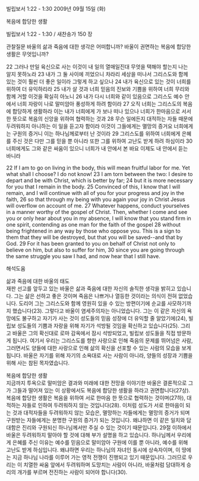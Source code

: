 빌립보서 1:22 - 1:30 
2009년 09월 15일 (화)

복음에 합당한 생활



빌립보서 1:22 - 1:30 / 새찬송가 150 장


관찰질문
바울의 삶과 죽음에 대한 생각은 어떠합니까?
바울이 권면하는 복음에 합당한 생활은 무엇입니까?

22 그러나 만일 육신으로 사는 이것이 내 일의 열매일진대 무엇을 택해야 할는지 나는 알지 못하노라 23 내가 그 둘 사이에 끼었으니 차라리 세상을 떠나서 그리스도와 함께 있는 것이 훨씬 더 좋은 일이라 그렇게 하고 싶으나 24 내가 육신으로 있는 것이 너희를 위하여 더 유익하리라 25 내가 살 것과 너희 믿음의 진보와 기쁨을 위하여 너희 무리와 함께 거할 이것을 확실히 아노니 
26 내가 다시 너희와 같이 있음으로 그리스도 예수 안에서 너희 자랑이 나로 말미암아 풍성하게 하려 함이라 
27 오직 너희는 그리스도의 복음에 합당하게 생활하라 이는 내가 너희에게 가 보나 떠나 있으나 너희가 한마음으로 서서 한 뜻으로 복음의 신앙을 위하여 협력하는 것과 28 무슨 일에든지 대적하는 자들 때문에 두려워하지 아니하는 이 일을 듣고자 함이라 이것이 그들에게는 멸망의 증거요 너희에게는 구원의 증거니 이는 하나님께로부터 난 것이라 29 그리스도를 위하여 너희에게 은혜를 주신 것은 다만 그를 믿을 뿐 아니라 또한 그를 위하여 고난도 받게 하려 하심이라 30 너희에게도 그와 같은 싸움이 있으니 너희가 내 안에서 본 바요 이제도 내 안에서 듣는 바니라 

22 If I am to go on living in the body, this will mean fruitful labor for me. Yet what shall I choose? I do not know! 23 I am torn between the two: I desire to depart and be with Christ, which is better by far; 24 but it is more necessary for you that I remain in the body. 25 Convinced of this, I know that I will remain, and I will continue with all of you for your progress and joy in the faith, 26 so that through my being with you again your joy in Christ Jesus will overflow on account of me. 27 Whatever happens, conduct yourselves in a manner worthy of the gospel of Christ. Then, whether I come and see you or only hear about you in my absence, I will know that you stand firm in one spirit, contending as one man for the faith of the gospel 28 without being frightened in any way by those who oppose you. This is a sign to them that they will be destroyed, but that you will be saved--and that by God. 29 For it has been granted to you on behalf of Christ not only to believe on him, but also to suffer for him, 
30 since you are going through the same struggle you saw I had, and now hear that I still have.

해석도움





삶과 죽음에 대한 바울의 태도  
재판 선고를 앞두고 있는 바울은 삶과 죽음에 대한 자신의 솔직한 생각을 밝히고 있습니다. 그는 삶은 선하고 좋은 것이며 죽음은 나쁘거나 열등한 것이라는 의식이 전혀 없었습니다. 도리어 그는 그리스도와 함께 영원히 있을 수 있는 방편이기에 순교를 사모하기까지 했습니다(23). 그렇다고 바울이 염세주의자는 아니었습니다. 그는 이 같은 자신의 욕망에도 불구하고 자기가 사는 것이 성도들의 믿음 성장에 더 유익할 줄 알았기에(24), 빌립보 성도들의 기쁨과 자랑을 위해 자기가 석방될 것임을 확신하고 있습니다(25). 그리고 바울은 그의 확신대로 로마 감옥에서 잠시 석방되었고, 빌립보 성도들을 직접 방문하게 됩니다. 여기서 우리는 그리스도를 향한 사랑으로 인해 죽음의 문제를 뛰어넘은 사람, 그러면서도 양들에 대한 사랑으로 인해 삶의 확신을 선포할 수 있는 사람의 모습을 보게 됩니다. 바울은 자기를 위해 자기의 소욕대로 사는 사람이 아니라, 양들의 성장과 기쁨을 위해 사는 참된 목자였습니다. 

복음에 합당한 생활  
지금까지 투옥으로 말미암은 결과와 미래에 대한 전망을 이야기한 바울은 결론적으로 그가 그들과 떨어져 있는 이 상황에서도 복음에 합당한 생활을 하라고 권면합니다(27상). 복음에 합당한 생활은 복음을 위하여 서로 한마음 한 뜻으로 협력하는 것이며(27하), 대적하는 자들로 인하여 두려워하지 않는 것입니다(28). 이처럼 성도가 서로 한마음이 되는 것과 대적자들을 두려워하지 않는 모습은, 멸망하는 자들에게는 멸망의 증거가 되며 구원받는 자들에게는 분명한 구원의 증거가 되는 것입니다. 왜냐하면 이 같은 일치와 담대함은 진리와 구원되신 하나님께서만 주실 수 있는 것이기 때문입니다. 29절 이하에서 바울은 두려워하지 말아야 할 것에 대해 부가 설명을 하고 있습니다. 하나님께서 우리에게 은혜를 주신 이유는 예수를 믿음으로 말미암아 구원에 이를 뿐 아니라, 예수를 위해 고난도 받게 하심입니다. 왜냐하면 우리는 하나님의 자녀인 동시에 상속자이며, 이 땅에는 지금 하나님 나라를 이루어 가는 영적 전쟁이 진행되고 있기 때문입니다. 그러므로 우리는 이 치열한 싸움 앞에서 두려워하며 도망치는 사람이 아니라, 바울처럼 담대하게 승리의 개가를 부르며 전진하는 사람이 되어야 합니다(30).